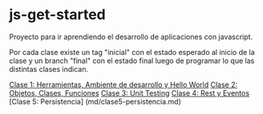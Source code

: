# js-get-started
Proyecto para ir aprendiendo el desarrollo de aplicaciones con javascript. 

Por cada clase existe un tag "inicial" con el estado esperado al inicio de la clase y un branch "final" con el estado final luego de programar lo que las distintas clases indican.

[Clase 1: Herramientas, Ambiente de desarrollo y Hello World](md/clase1-herramientas-ambiente-hello-world.md)
[Clase 2: Objetos, Clases, Funciones](md/clase2-objetos-clases-funciones.md)
[Clase 3: Unit Testing](md/clase3-testing.md)
[Clase 4: Rest y Eventos](md/clase4-rest-eventos.md)
[Clase 5: Persistencia] (md/clase5-persistencia.md)

